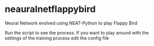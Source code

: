 # neauralnetflappybird
Neural Network evolved using NEAT-Python to play Flappy Bird

Run the script to see the process. If you want to play around with the settings of the training process edit the config file

